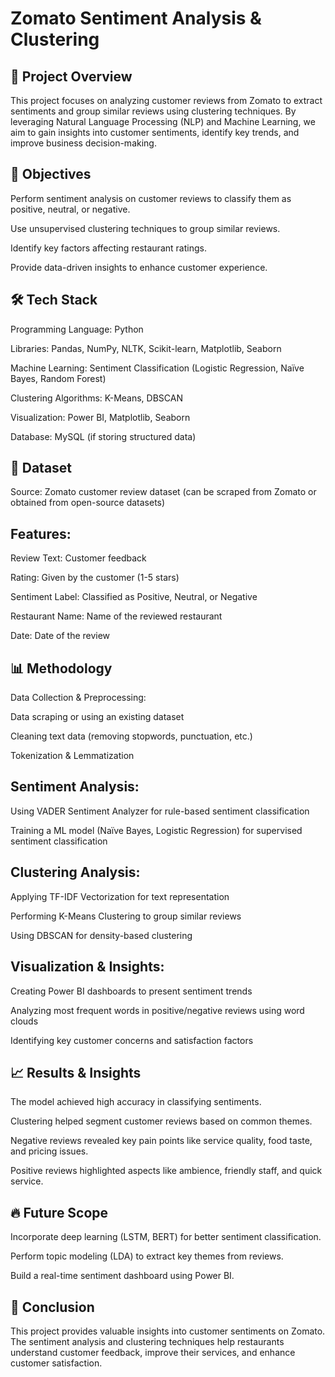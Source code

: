 # **Zomato Sentiment Analysis & Clustering**

## 📌 Project Overview

This project focuses on analyzing customer reviews from Zomato to extract sentiments and group similar reviews using clustering techniques. By leveraging Natural Language Processing (NLP) and Machine Learning, we aim to gain insights into customer sentiments, identify key trends, and improve business decision-making.

## 🚀 Objectives

Perform sentiment analysis on customer reviews to classify them as positive, neutral, or negative.

Use unsupervised clustering techniques to group similar reviews.

Identify key factors affecting restaurant ratings.

Provide data-driven insights to enhance customer experience.

## 🛠️ Tech Stack

Programming Language: Python

Libraries: Pandas, NumPy, NLTK, Scikit-learn, Matplotlib, Seaborn

Machine Learning: Sentiment Classification (Logistic Regression, Naïve Bayes, Random Forest)

Clustering Algorithms: K-Means, DBSCAN

Visualization: Power BI, Matplotlib, Seaborn

Database: MySQL (if storing structured data)

## 📂 Dataset

Source: Zomato customer review dataset (can be scraped from Zomato or obtained from open-source datasets)

## Features:

Review Text: Customer feedback

Rating: Given by the customer (1-5 stars)

Sentiment Label: Classified as Positive, Neutral, or Negative

Restaurant Name: Name of the reviewed restaurant

Date: Date of the review

## 📊 Methodology

Data Collection & Preprocessing:

Data scraping or using an existing dataset

Cleaning text data (removing stopwords, punctuation, etc.)

Tokenization & Lemmatization

## Sentiment Analysis:

Using VADER Sentiment Analyzer for rule-based sentiment classification

Training a ML model (Naïve Bayes, Logistic Regression) for supervised sentiment classification

## Clustering Analysis:

Applying TF-IDF Vectorization for text representation

Performing K-Means Clustering to group similar reviews

Using DBSCAN for density-based clustering

## Visualization & Insights:

Creating Power BI dashboards to present sentiment trends

Analyzing most frequent words in positive/negative reviews using word clouds

Identifying key customer concerns and satisfaction factors

## 📈 Results & Insights

The model achieved high accuracy in classifying sentiments.

Clustering helped segment customer reviews based on common themes.

Negative reviews revealed key pain points like service quality, food taste, and pricing issues.

Positive reviews highlighted aspects like ambience, friendly staff, and quick service.

## 🔥 Future Scope

Incorporate deep learning (LSTM, BERT) for better sentiment classification.

Perform topic modeling (LDA) to extract key themes from reviews.

Build a real-time sentiment dashboard using Power BI.

## 📜 Conclusion

This project provides valuable insights into customer sentiments on Zomato. The sentiment analysis and clustering techniques help restaurants understand customer feedback, improve their services, and enhance customer satisfaction.
